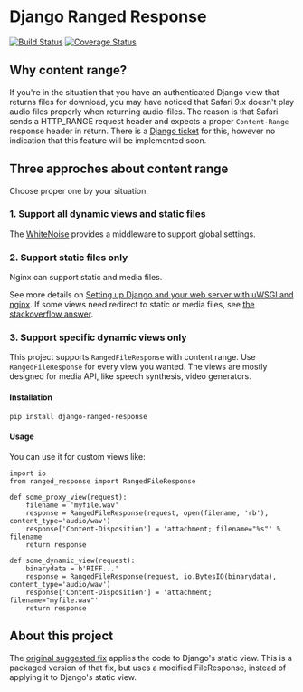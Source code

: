 # Django Ranged Response
[![Build Status](https://travis-ci.org/i3thuan5/django-ranged-response.svg?branch=master)](https://travis-ci.org/i3thuan5/django-ranged-response)
[![Coverage Status](https://coveralls.io/repos/github/i3thuan5/django-ranged-response/badge.svg?branch=master)](https://coveralls.io/github/i3thuan5/django-ranged-response?branch=master)

## Why content range?
If you're in the situation that you have an authenticated Django view that returns
files for download, you may have noticed that Safari 9.x doesn't play audio files
properly when returning audio-files. The reason is that Safari sends a HTTP_RANGE request header and expects a proper `Content-Range` response header in return.
There is a [Django ticket](https://code.djangoproject.com/ticket/22479)
for this, however no indication that this feature will be implemented soon.


## Three approches about content range
Choose proper one by your situation.

### 1. Support all dynamic views and static files
The [WhiteNoise](http://whitenoise.evans.io/en/stable/index.html) provides a middleware to support global settings.

### 2. Support static files only
Nginx can support static and media files.

See more details on [Setting up Django and your web server with uWSGI and nginx](http://uwsgi-docs.readthedocs.io/en/latest/tutorials/Django_and_nginx.html#configure-nginx-for-your-site). If some views need redirect to static or media files, see [the stackoverflow answer](https://stackoverflow.com/a/23404382/3640653).

### 3. Support specific dynamic views only
This project supports `RangedFileResponse` with content range. Use `RangedFileResponse` for every view you wanted. The views are mostly designed for media API, like speech synthesis, video generators.

#### Installation
```
pip install django-ranged-response
```

#### Usage

You can use it for custom views like:

    import io
    from ranged_response import RangedFileResponse

    def some_proxy_view(request):
        filename = 'myfile.wav'
        response = RangedFileResponse(request, open(filename, 'rb'), content_type='audio/wav')
        response['Content-Disposition'] = 'attachment; filename="%s"' % filename
        return response

    def some_dynamic_view(request):
        binarydata = b'RIFF...'
        response = RangedFileResponse(request, io.BytesIO(binarydata), content_type='audio/wav')
        response['Content-Disposition'] = 'attachment; filename="myfile.wav"'
        return response


## About this project
The [original suggested fix](https://github.com/satchamo/django/commit/2ce75c5c4bee2a858c0214d136bfcd351fcde11d)
applies the code to Django's static view. This is a packaged version of that fix,
but uses a modified FileResponse, instead of applying it to Django's static view.
